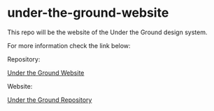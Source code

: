 # under-the-ground-website

This repo will be the website of the Under the Ground design system.

For more information check the link below:

Repository:

<a href="https://github.com/undertheground/design-system">Under the Ground Website</a>

Website:

<a href="https://undertheground.wishwork.org">Under the Ground Repository</a>
